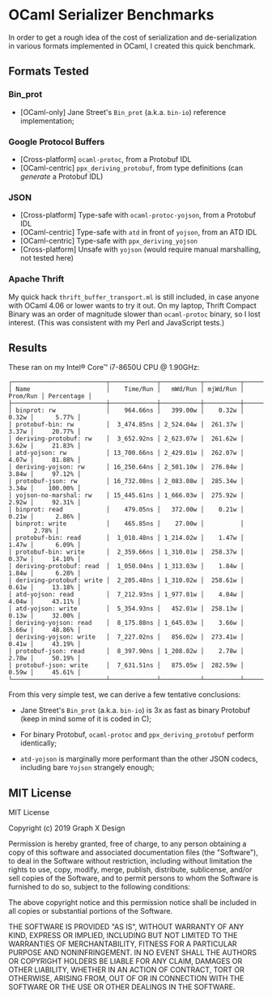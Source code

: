 # OCaml Serializer Benchmarks

In order to get a rough idea of the cost of serialization and de-serialization in various formats implemented in OCaml, I created this quick benchmark.

## Formats Tested

### Bin_prot

* [OCaml-only] Jane Street's `Bin_prot` (a.k.a. `bin-io`) reference implementation;

### Google Protocol Buffers

* [Cross-platform] `ocaml-protoc`, from a Protobuf IDL
* [OCaml-centric] `ppx_deriving_protobuf`, from type definitions (can _generate_ a Protobuf IDL)

### JSON

* [Cross-platform] Type-safe with `ocaml-protoc-yojson`, from a Protobuf IDL
* [OCaml-centric] Type-safe with `atd` in front of `yojson`, from an ATD IDL
* [OCaml-centric] Type-safe with `ppx_deriving_yojson`
* [Cross-platform] Unsafe with `yojson` (would require manual marshalling, not tested here)

### Apache Thrift

My quick hack `thrift_buffer_transport.ml` is still included, in case anyone with OCaml 4.06 or lower wants to try it out.  On my laptop, Thrift Compact Binary was an order of magnitude slower than `ocaml-protoc` binary, so I lost interest.  (This was consistent with my Perl and JavaScript tests.)

## Results

These ran on my Intel® Core™ i7-8650U CPU @ 1.90GHz:

```text
┌──────────────────────────┬─────────────┬───────────┬──────────┬──────────┬────────────┐
│ Name                     │    Time/Run │   mWd/Run │ mjWd/Run │ Prom/Run │ Percentage │
├──────────────────────────┼─────────────┼───────────┼──────────┼──────────┼────────────┤
│ binprot: rw              │    964.66ns │   399.00w │    0.32w │    0.32w │      5.77% │
│ protobuf-bin: rw         │  3_474.85ns │ 2_524.04w │  261.37w │    3.37w │     20.77% │
│ deriving-protobuf: rw    │  3_652.92ns │ 2_623.07w │  261.62w │    3.62w │     21.83% │
│ atd-yojson: rw           │ 13_700.66ns │ 2_429.01w │  262.07w │    4.07w │     81.88% │
│ deriving-yojson: rw      │ 16_250.64ns │ 2_501.10w │  276.84w │    3.84w │     97.12% │
│ protobuf-json: rw        │ 16_732.08ns │ 2_083.08w │  285.34w │    3.34w │    100.00% │
│ yojson-no-marshal: rw    │ 15_445.61ns │ 1_666.03w │  275.92w │    2.92w │     92.31% │
│ binprot: read            │    479.05ns │   372.00w │    0.21w │    0.21w │      2.86% │
│ binprot: write           │    465.85ns │    27.00w │          │          │      2.78% │
│ protobuf-bin: read       │  1_018.48ns │ 1_214.02w │    1.47w │    1.47w │      6.09% │
│ protobuf-bin: write      │  2_359.66ns │ 1_310.01w │  258.37w │    0.37w │     14.10% │
│ deriving-protobuf: read  │  1_050.04ns │ 1_313.03w │    1.84w │    1.84w │      6.28% │
│ deriving-protobuf: write │  2_205.48ns │ 1_310.02w │  258.61w │    0.61w │     13.18% │
│ atd-yojson: read         │  7_212.93ns │ 1_977.01w │    4.04w │    4.04w │     43.11% │
│ atd-yojson: write        │  5_354.93ns │   452.01w │  258.13w │    0.13w │     32.00% │
│ deriving-yojson: read    │  8_175.88ns │ 1_645.03w │    3.66w │    3.66w │     48.86% │
│ deriving-yojson: write   │  7_227.02ns │   856.02w │  273.41w │    0.41w │     43.19% │
│ protobuf-json: read      │  8_397.90ns │ 1_208.02w │    2.78w │    2.78w │     50.19% │
│ protobuf-json: write     │  7_631.51ns │   875.05w │  282.59w │    0.59w │     45.61% │
└──────────────────────────┴─────────────┴───────────┴──────────┴──────────┴────────────┘
```

From this very simple test, we can derive a few tentative conclusions:

* Jane Street's `Bin_prot` (a.k.a. `bin-io`) is 3x as fast as binary Protobuf (keep in mind some of it is coded in C);

* For binary Protobuf, `ocaml-protoc` and `ppx_deriving_protobuf` perform identically;

* `atd-yojson` is marginally more performant than the other JSON codecs, including bare `Yojson` strangely enough;

## MIT License

MIT License

Copyright (c) 2019 Graph X Design

Permission is hereby granted, free of charge, to any person obtaining a copy of this software and associated documentation files (the "Software"), to deal in the Software without restriction, including without limitation the rights to use, copy, modify, merge, publish, distribute, sublicense, and/or sell copies of the Software, and to permit persons to whom the Software is furnished to do so, subject to the following conditions:

The above copyright notice and this permission notice shall be included in all copies or substantial portions of the Software.

THE SOFTWARE IS PROVIDED "AS IS", WITHOUT WARRANTY OF ANY KIND, EXPRESS OR IMPLIED, INCLUDING BUT NOT LIMITED TO THE WARRANTIES OF MERCHANTABILITY, FITNESS FOR A PARTICULAR PURPOSE AND NONINFRINGEMENT. IN NO EVENT SHALL THE AUTHORS OR COPYRIGHT HOLDERS BE LIABLE FOR ANY CLAIM, DAMAGES OR OTHER LIABILITY, WHETHER IN AN ACTION OF CONTRACT, TORT OR OTHERWISE, ARISING FROM, OUT OF OR IN CONNECTION WITH THE SOFTWARE OR THE USE OR OTHER DEALINGS IN THE SOFTWARE.

